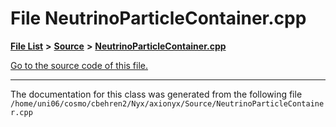 
# File NeutrinoParticleContainer.cpp


[**File List**](files.md) **>** [**Source**](dir_74389ed8173ad57b461b9d623a1f3867.md) **>** [**NeutrinoParticleContainer.cpp**](NeutrinoParticleContainer_8cpp.md)

[Go to the source code of this file.](NeutrinoParticleContainer_8cpp_source.md)



























------------------------------
The documentation for this class was generated from the following file `/home/uni06/cosmo/cbehren2/Nyx/axionyx/Source/NeutrinoParticleContainer.cpp`